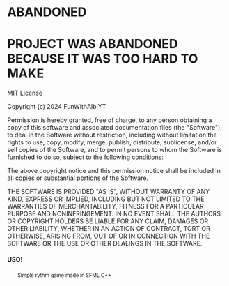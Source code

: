 # ABANDONED

# PROJECT WAS ABANDONED BECAUSE IT WAS TOO HARD TO MAKE

MIT License

Copyright (c) 2024 FunWithAlbiYT

Permission is hereby granted, free of charge, to any person obtaining a copy
of this software and associated documentation files (the "Software"), to deal
in the Software without restriction, including without limitation the rights
to use, copy, modify, merge, publish, distribute, sublicense, and/or sell
copies of the Software, and to permit persons to whom the Software is
furnished to do so, subject to the following conditions:

The above copyright notice and this permission notice shall be included in all
copies or substantial portions of the Software.

THE SOFTWARE IS PROVIDED "AS IS", WITHOUT WARRANTY OF ANY KIND, EXPRESS OR
IMPLIED, INCLUDING BUT NOT LIMITED TO THE WARRANTIES OF MERCHANTABILITY,
FITNESS FOR A PARTICULAR PURPOSE AND NONINFRINGEMENT. IN NO EVENT SHALL THE
AUTHORS OR COPYRIGHT HOLDERS BE LIABLE FOR ANY CLAIM, DAMAGES OR OTHER
LIABILITY, WHETHER IN AN ACTION OF CONTRACT, TORT OR OTHERWISE, ARISING FROM,
OUT OF OR IN CONNECTION WITH THE SOFTWARE OR THE USE OR OTHER DEALINGS IN THE
SOFTWARE.

#### USO!
&nbsp; &nbsp; &nbsp; <small>Simple rythm game made in SFML C++</small>

<!--
## Compling

**Unix systems only**

Before doing anything, make sure to install these dependencies:
* MSFL
* Makefile
* GCC
* MinGW

After all of these are installed, we use the Makefile to compile it:
```
make compile-unix
```
And then use this command to run it:
```
make run
```

If you want to compile an executable file for Windows systems use this **(not working ATM)**:
```
make compile-win
```
But unless you are in a Windows system you can't run it. If you are just open app.exe

-->